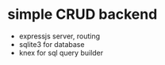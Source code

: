 # simple CRUD backend 
- expressjs server, routing
- sqlite3 for database
- knex for sql query builder